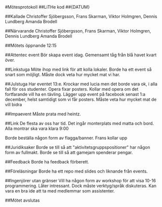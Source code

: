 #Mötesprotokoll
##LiTHe kod
##{DATUM}

##Kallade
Christoffer Sjöbergsson, Frans Skarman, Viktor Holmgren, Dennis Lundberg Amanda Brodell

##Närvarande
Christoffer Sjöbergsson, Frans Skarman, Viktor Holmgren, Dennis Lundberg Amanda Brodell

##Mötets öppnande
12:15

##Attentec event
Bör skapa event idag. Gemensamt tåg från blå havet kvart över.

##Linkstuga
Möte ihop med link för att kolla lokaler. Borde ha ett event så snart som möjligt. Måste dock veta hur mycket mat vi har.

##Julstuga
Har eventet 13:e. Krockar med lucia men det borde vara ok, i alla fall för oss studenter. Opera fixar posters. Kollar
med opera om det fortfarande vill ha en tävling. Lägger upp event på facebook senast 1:a december, helst samtidigt som vi får posters.
Måste veta hur mycket mat de vill bidra

##Impaevent
Måste prata med heintz.


##Link
De flesta av oss har tid. Det ingår monterplats med matta och bord. Alla montrar ska vara klara 9:00

Borde beställa någon form av flagga/banner. Frans kollar upp

##Juridiksaker
Borde se till så att "aktivitetsgruppspositioner" har någon form av fullmakt. Borde se till så att gamejam spenderar pengar.

##Feedback
Borde ha feedback förberett. 

##Föreläsningar
Borde ha ett repo med slides och liknande från events.


##Ingenjörer utan gränser 
Vill ha någon form av workshop för att visa 10-16 programmering. Låter intressant. Dock måste verktyg/språk diskuteras. 
Kan vara en bra ide att ta med medlemmar som assistenter.

##Mötet avslutas


